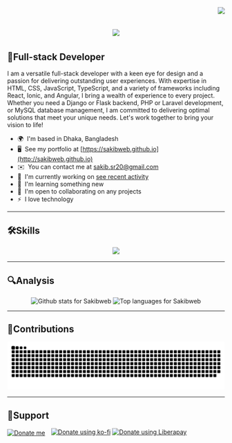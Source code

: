 <img align="right" src="https://visitor-badge.laobi.icu/badge?page_id=sakibweb.sakibweb" />

<h1 align="center">
<img align="center" src="https://readme-typing-svg.herokuapp.com/?font=Righteous&size=35&center=true&vCenter=true&width=500&height=70&duration=4000&lines=👋+Hi,+I'm+Sakibur+Rahman!;"/>
</h1>

## 🥇Full-stack Developer
I am a versatile full-stack developer with a keen eye for design and a passion for delivering outstanding user experiences. With expertise in HTML, CSS, JavaScript, TypeScript, and a variety of frameworks including React, Ionic, and Angular, I bring a wealth of experience to every project. Whether you need a Django or Flask backend, PHP or Laravel development, or MySQL database management, I am committed to delivering optimal solutions that meet your unique needs. Let's work together to bring your vision to life!

*   🌍  I'm based in Dhaka, Bangladesh
*   🖥️  See my portfolio at [https://sakibweb.github.io](http://sakibweb.github.io)
*   ✉️  You can contact me at [sakib.sr20@gmail.com](mailto:sakib.sr20@gmail.com)
*   🚀  I'm currently working on [see recent activity](http://https://sakibweb.github.io)
*   🧠  I'm learning something new
*   🤝  I'm open to collaborating on any projects
*   ⚡  I love technology

<hr/>

## 🛠️Skills
<p align="center">
<img src="https://skillicons.dev/icons?i=html,css,scss,js,jquery,ts,react,nodejs,php,laravel,mysql,angular,python,flask,django,bootstrap,tailwind,bash,git,github,vscode,arduino,raspberrypi,docker,linux,figma,ps,ai,xd,firebase&theme=dark"/>
</p>

<hr/>

## 🔍Analysis

<p align="center">
  <img height="200" src="https://github-readme-stats-salesp07.vercel.app/api?username=sakibweb&count_private=true&show_icons=true&theme=transparent&rank_icon=github&border_radius=10" alt="Github stats for Sakibweb" />
  <img height="200" src="https://github-readme-stats.vercel.app/api/top-langs?username=sakibweb&layout=compact&langs_count=10&card_width=320&theme=transparent" alt="Top languages for Sakibweb" />
</p>

<hr/>

## 🐍Contributions

<div align="center">
  <img alt="snake eating my contributions" src="https://raw.githubusercontent.com/sakibweb/sakibweb/output/github-contribution-grid-snake.svg" />
</div>

<hr/>

## 🤝Support

<a href="https://sakibweb.github.io/donate-bd?u=sakibweb&amp;a=bkash&amp;n=01774321010&amp;d=200&amp;e=sakibdev.me@gmail.com" target="_blank" title="Donate me with bKash" rel="nofollow" style="display: inline-block; margin-right: 10px;"><img alt="Donate me" src="https://sakibweb.github.io/donate-bd/assets/img/pay2.png" height="30" width="130" style="vertical-align: middle;"></a>
<a href="https://ko-fi.com/sakibweb" target="_blank"><img alt="Donate using ko-fi" src="https://ko-fi.com/img/githubbutton_sm.svg"></a>
<a href="https://liberapay.com/sakibweb/donate" target="_blank"><img alt="Donate using Liberapay" src="https://liberapay.com/assets/widgets/donate.svg"></a>
